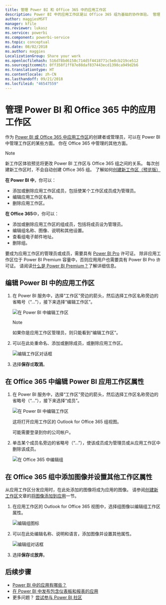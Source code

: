 ```yaml
---
title: 管理 Power BI 和 Office 365 中的应用工作区
description: Power BI 中的应用工作区是以 Office 365 组为基础的协作体验。 管理 Power BI 和 Office 365 中的应用工作区。
author: maggiesMSFT
manager: kfile
ms.reviewer: lukasz
ms.service: powerbi
ms.component: powerbi-service
ms.topic: conceptual
ms.date: 08/02/2018
ms.author: maggies
LocalizationGroup: Share your work
ms.openlocfilehash: 516d78bd6158c714d5f4418771c5e8cb219ce512
ms.sourcegitcommit: 0ff358f1ff87e88daf837443ecd1398ca949d2b6
ms.translationtype: HT
ms.contentlocale: zh-CN
ms.lasthandoff: 09/21/2018
ms.locfileid: "46547559"
---
```

# <a name="manage-your-app-workspace-in-power-bi-and-office-365"></a>管理 Power BI 和 Office 365 中的应用工作区
作为 [Power BI 或 Office 365 中应用工作区](consumer/end-user-apps.md)的创建者或管理员，可以在 Power BI 中管理工作区的某些方面。 你在 Office 365 中管理的其他方面。 

> [!NOTE]
> 新工作区体验预览将更改 Power BI 工作区与 Office 365 组之间的关系。 每次创建新工作区时，不会自动创建 Office 365 组。 了解如何[创建新工作区（预览版）](service-create-the-new-workspaces.md)

**在 Power BI 中**，你可以：

* 添加或删除应用工作区成员，包括使某个工作区成员成为管理员。
* 编辑应用工作区名称。
* 删除应用工作区。

**在 Office 365**中，你可以：

* 添加或删除应用工作区的组成员，包括将成员设为管理员。
* 编辑组名称、图像、说明和其他设置。
* 查看组电子邮件地址。
* 删除组。

要成为应用工作区的管理员或成员，需要具有 [Power BI Pro](service-free-vs-pro.md) 许可证。 除非应用工作区位于 Power BI Premium 容量中，否则应用用户也需要具有 Power BI Pro 许可证。 请阅读[什么是 Power BI Premium？](service-premium.md)了解详细信息。

## <a name="edit-your-app-workspace-in-power-bi"></a>编辑 Power BI 中的应用工作区
1. 在 Power BI 服务中，选择“工作区”旁边的箭头，然后选择工作区名称旁边的省略号（“…”），接下来选择“编辑工作区”。 
   
   ![在 Power BI 中编辑工作区](media/service-manage-app-workspace-in-power-bi-and-office-365/power-bi-app-ellipsis.png)
   
   > [!NOTE]
   > 如果你是应用工作区管理员，则只能看到“编辑工作区”。
   > 
   > 
2. 可以在此处重命名、添加或删除成员，或删除应用工作区。 
   
   ![编辑工作区对话框](media/service-manage-app-workspace-in-power-bi-and-office-365/power-bi-app-edit-workspace.png)
3. 选择**保存**或**取消**。

## <a name="edit-power-bi-app-workspace-properties-in-office-365"></a>在 Office 365 中编辑 Power BI 应用工作区属性
1. 在 Power BI 服务中，选择“工作区”旁边的箭头，然后选择工作区名称旁边的省略号（“…”），接下来选择“成员”。 
   
   ![在 Power BI 中编辑工作区](media/service-manage-app-workspace-in-power-bi-and-office-365/power-bi-app-ellipsis.png)
   
   这将打开应用工作区的 Outlook for Office 365 组视图。
   
   可能需要登录到你的公司帐户。
2. 单击某个成员名旁边的省略号（“…”），使该成员成为管理员或从应用工作区中删除该成员。 
   
   ![在 Office 365 中编辑组](media/service-manage-app-workspace-in-power-bi-and-office-365/pbi_managegroupo365.png)

## <a name="add-an-image-and-set-other-workspace-properties-in-the-office-365-group"></a>在 Office 365 组中添加图像并设置其他工作区属性
从应用工作区分发应用时，在此处添加的图像将成为应用的图像。 请参阅[创建新工作区](service-create-workspaces.md)文章的[将图像添加到应用](service-create-workspaces.md#add-an-image-to-your-office-365-app-workspace-optional)一节。

1. 在应用工作区的 Outlook for Office 365 视图中，选择组图像以编辑组工作区属性。
   
   ![编辑组图标](media/service-manage-app-workspace-in-power-bi-and-office-365/pbi_editgroupo365.png)
2. 可以在此处编辑名称、说明和语言，添加图像并设置其他属性。
   
   ![编辑组对话框](media/service-manage-app-workspace-in-power-bi-and-office-365/pbi_editgrpo365dialog.png)
3. 选择**保存**或**放弃**。

## <a name="next-steps"></a>后续步骤
* [Power BI 中的应用有哪些？](consumer/end-user-apps.md)
* [在 Power BI 中发布包含仪表板和报表的应用](consumer/end-user-create-apps.md)
* 更多问题？ [尝试参与 Power BI 社区](http://community.powerbi.com/)

